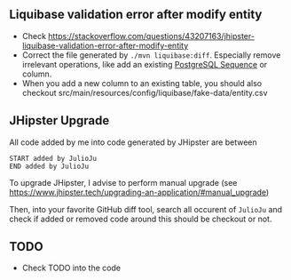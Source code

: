 ## Liquibase validation error after modify entity

- Check https://stackoverflow.com/questions/43207163/jhipster-liquibase-validation-error-after-modify-entity
- Correct the file generated by `./mvn liquibase:diff`. Especially remove irrelevant operations, like add an existing [PostgreSQL Sequence](https://www.postgresqltutorial.com/postgresql-sequences/) or column.
- When you add a new column to an existing table, you should also checkout src/main/resources/config/liquibase/fake-data/entity.csv

## JHipster Upgrade

All code added by me into code generated by JHipster are between

```
START added by JulioJu
END added by JulioJu
```

To upgrade JHipster, I advise to perform manual upgrade
(see https://www.jhipster.tech/upgrading-an-application/#manual_upgrade)

Then, into your favorite GitHub diff tool, search all occurent of `JulioJu`
and check if added or removed code around this should be checkout or not.

## TODO

- Check TODO into the code
